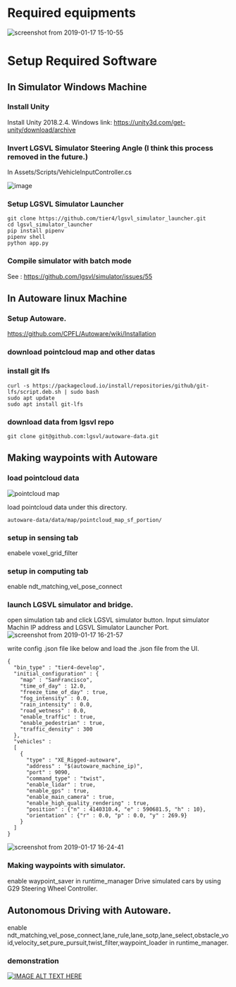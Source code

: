 # Required equipments

![screenshot from 2019-01-17 15-10-55](https://user-images.githubusercontent.com/10348912/51299434-d4787e00-1a6b-11e9-9f74-ccc166e2ec83.png)

# Setup Required Software
## In Simulator Windows Machine
### Install Unity
Install Unity 2018.2.4. Windows link: https://unity3d.com/get-unity/download/archive
### Invert LGSVL Simulator Steering Angle (I think this process removed in the future.)
In Assets/Scripts/VehicleInputController.cs

![image](https://user-images.githubusercontent.com/10348912/51301272-f4ab3b80-1a71-11e9-869c-02edbc86c342.png)

### Setup LGSVL Simulator Launcher
```
git clone https://github.com/tier4/lgsvl_simulator_launcher.git
cd lgsvl_simulator_launcher
pip install pipenv
pipenv shell
python app.py
```

### Compile simulator with batch mode
See : https://github.com/lgsvl/simulator/issues/55

## In Autoware linux Machine
### Setup Autoware.
https://github.com/CPFL/Autoware/wiki/Installation

### download pointcloud map and other datas
### install git lfs
```
curl -s https://packagecloud.io/install/repositories/github/git-lfs/script.deb.sh | sudo bash
sudo apt update
sudo apt install git-lfs
```

### download data from lgsvl repo
```
git clone git@github.com:lgsvl/autoware-data.git
```

## Making waypoints with Autoware

### load pointcloud data  
![pointcloud map](https://camo.qiitausercontent.com/435d9952ed982aa1fd74f4de9b399f8dd7ed5f22/68747470733a2f2f71696974612d696d6167652d73746f72652e73332e616d617a6f6e6177732e636f6d2f302f3136303334362f36643935313234612d613866342d363166632d393631362d6530363833376433353033392e706e67)  

load pointcloud data under this directory.  
```
autoware-data/data/map/pointcloud_map_sf_portion/
```

### setup in sensing tab
enabele voxel_grid_filter

### setup in computing tab
enable ndt_matching,vel_pose_connect

### launch LGSVL simulator and bridge.
open simulation tab and click LGSVL simulator button.
Input simulator Machin IP address and LGSVL Simulator Launcher Port.
![screenshot from 2019-01-17 16-21-57](https://user-images.githubusercontent.com/10348912/51304525-c599c780-1a7b-11e9-88c9-0f975d9bacc5.png)

write config .json file like below and load the .json file from the UI.

```
{
  "bin_type" : "tier4-develop",
  "initial_configuration" : {
    "map" : "SanFrancisco",
    "time_of_day" : 12.0,
    "freeze_time_of_day" : true,
    "fog_intensity" : 0.0,
    "rain_intensity" : 0.0,
    "road_wetness" : 0.0,
    "enable_traffic" : true,
    "enable_pedestrian" : true,
    "traffic_density" : 300
  },
  "vehicles" : 
  [
    {
      "type" : "XE_Rigged-autoware",
      "address" : "$(autoware_machine_ip)",
      "port" : 9090,
      "command_type" : "twist",
      "enable_lidar" : true,
      "enable_gps" : true,
      "enable_main_camera" : true,
      "enable_high_quality_rendering" : true,
      "position" : {"n" : 4140310.4, "e" : 590681.5, "h" : 10},
      "orientation" : {"r" : 0.0, "p" : 0.0, "y" : 269.9}
    }
  ]
}
```

![screenshot from 2019-01-17 16-24-41](https://user-images.githubusercontent.com/10348912/51304799-71431780-1a7c-11e9-93cc-c9a3f652290d.png)

### Making waypoints with simulator.
enable waypoint_saver in runtime_manager
Drive simulated cars by using G29 Steering Wheel Controller.

## Autonomous Driving with Autoware.
enable ndt_matching,vel_pose_connect,lane_rule,lane_sotp,lane_select,obstacle_void,velocity_set,pure_pursuit,twist_filter,waypoint_loader in runtime_manager.

### demonstration
[![IMAGE ALT TEXT HERE](http://img.youtube.com/vi/npTvZ09ijPA/0.jpg)](https://www.youtube.com/watch?v=npTvZ09ijPA&t=109s)